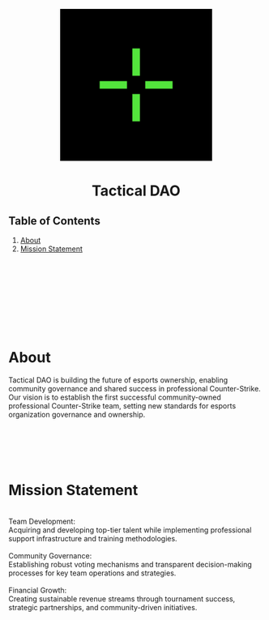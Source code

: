 <p align="center">
  <img src="/assets/tactical.png" width="300" alt="Tactical DAO Banner">
</p>

<div align="center">

# Tactical DAO

</div>

## Table of Contents
1. [About](#about)
2. [Mission Statement](#mission-statement)


<br>
<br>
<br>
<br>
<br>
<br>
<br>
<br>

# About
Tactical DAO is building the future of esports ownership, enabling community governance and shared success in professional Counter-Strike.<br>
Our vision is to establish the first successful community-owned professional Counter-Strike team, setting new standards for esports organization governance and ownership.
<br><br><br><br><br><br>
# Mission Statement
<br>
Team Development:<br>
Acquiring and developing top-tier talent while implementing professional support infrastructure and training methodologies.<br>
<br>
Community Governance:<br>
Establishing robust voting mechanisms and transparent decision-making processes for key team operations and strategies.<br>
<br>
Financial Growth:<br>
Creating sustainable revenue streams through tournament success, strategic partnerships, and community-driven initiatives.<br>



<br>
<br>
<br>
<br>











